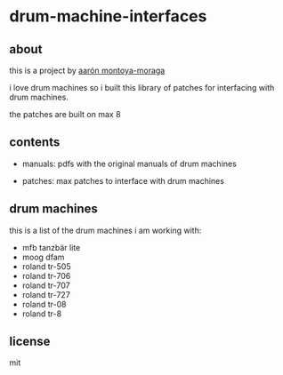 # drum-machine-interfaces

## about

this is a project by [aarón montoya-moraga](http://montoyamoraga.io/)

i love drum machines so i built this library of patches for interfacing with drum machines.

the patches are built on max 8

## contents

* manuals: pdfs with the original manuals of drum machines

* patches: max patches to interface with drum machines

## drum machines

this is a list of the drum machines i am working with:

* mfb tanzbär lite
* moog dfam
* roland tr-505
* roland tr-706
* roland tr-707
* roland tr-727
* roland tr-08
* roland tr-8

## license

mit
